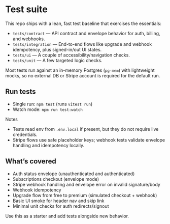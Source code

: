 # Test suite

This repo ships with a lean, fast test baseline that exercises the essentials:

- `tests/contract` — API contract and envelope behavior for auth, billing, and webhooks.
- `tests/integration` — End-to-end flows like upgrade and webhook idempotency, plus signed-in/out UI states.
- `tests/ui` — A couple of accessibility/navigation checks.
- `tests/unit` — A few targeted logic checks.

Most tests run against an in-memory Postgres (`pg-mem`) with lightweight mocks, so no external DB or Stripe account is required for the default run.

## Run tests

- Single run: `npm test` (runs `vitest run`)
- Watch mode: `npm run test:watch`

Notes
- Tests read env from `.env.local` if present, but they do not require live credentials.
- Stripe flows use safe placeholder keys; webhook tests validate envelope handling and idempotency locally.

## What’s covered

- Auth status envelope (unauthenticated and authenticated)
- Subscriptions checkout (envelope mode)
- Stripe webhook handling and envelope error on invalid signature/body
- Webhook idempotency
- Upgrade flow from free to premium (simulated checkout + webhook)
- Basic UI smoke for header nav and skip link
- Minimal unit checks for auth redirects/signout

Use this as a starter and add tests alongside new behavior.
